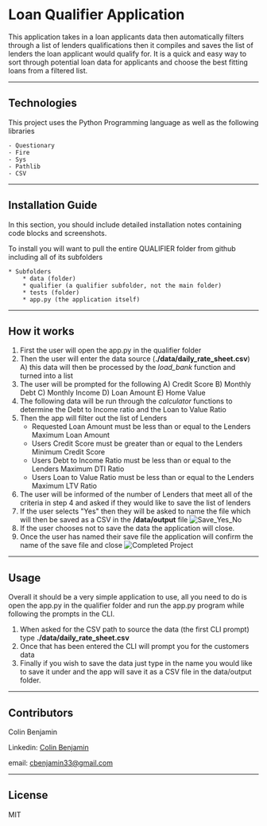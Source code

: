 # Loan Qualifier Application

This application takes in a loan applicants data then automatically filters through a list of lenders qualifications then it compiles and saves the list of lenders the loan applicant would qualify for. It is a quick and easy way to sort through potential loan data for applicants and choose the best fitting loans from a filtered list.

---

## Technologies

This project uses the Python Programming language as well as the following libraries
    
    - Questionary
    - Fire
    - Sys
    - Pathlib
    - CSV


---

## Installation Guide

In this section, you should include detailed installation notes containing code blocks and screenshots.

To install you will want to pull the entire QUALIFIER folder from github including all of its subfolders
    
    * Subfolders
        * data (folder)
        * qualifier (a qualifier subfolder, not the main folder)
        * tests (folder)
        * app.py (the application itself)

---

## How it works

1) First the user will open the app.py in the qualifier folder
2) Then the user will enter the data source (**./data/daily_rate_sheet.csv**)
    A) this data will then be processed by the *load_bank* function and turned into a list
3) The user will be prompted for the following
    A) Credit Score
    B) Monthly Debt
    C) Monthly Income
    D) Loan Amount
    E) Home Value
4) The following data will be run through the *calculator* functions to determine the Debt to Income ratio and the Loan to Value Ratio
5) Then the app will filter out the list of Lenders 
    * Requested Loan Amount must be less than or equal to the Lenders Maximum Loan Amount
    * Users Credit Score must be greater than or equal to the Lenders Minimum Credit Score
    * Users Debt to Income Ratio must be less than or equal to the Lenders Maximum DTI Ratio
    * Users Loan to Value Ratio must be less than or equal to the Lenders Maximum LTV Ratio
6) The user will be informed of the number of Lenders that meet all of the criteria in step 4 and asked if they would like to save the list of lenders
7) If the user selects "Yes" then they will be asked to name the file which will then be saved as a CSV in the **/data/output** file
    ![Save_Yes_No](https://user-images.githubusercontent.com/84096312/120947160-aefb7600-c6f3-11eb-9f5b-2897be870ff6.png)
8) If the user chooses not to save the data the application will close.
9) Once the user has named their save file the application will confirm the name of the save file and close
    ![Completed Project](https://user-images.githubusercontent.com/84096312/120947190-c3d80980-c6f3-11eb-83dd-e39b8fc02554.png)

---

## Usage

Overall it should be a very simple application to use, all you need to do is open the app.py in the qualifier folder and run the app.py program while following the prompts in the CLI. 

1) When asked for the CSV path to source the data (the first CLI prompt) type **./data/daily_rate_sheet.csv** 
2) Once that has been entered the CLI will prompt you for the customers data 
3) Finally if you wish to save the data just type in the name you would like to save it under and the app will save it as a CSV file in the data/output folder.

---

## Contributors

Colin Benjamin

Linkedin: [Colin Benjamin](https://www.linkedin.com/in/colinbenjamin/)
    
email: cbenjamin33@gmail.com

---

## License

MIT
